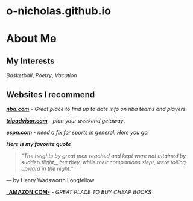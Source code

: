 # **o-nicholas.github.io**

# **About Me**

## **My Interests**

_Basketball_,
_Poetry_,
_Vacation_

## **Websites I recommend**

[**_nba.com_**](www.nba.com) - _Great_ _place_ _to_ _find_ _up_ _to_ _date_ _info_ _on_ _nba_ _teams_ _and_ _players._

[**_tripadvisor.com_**](tripadvisor.com) - _plan_ _your_ _weekend_ _getaway_. 

[**_espn.com_**](www.espn.com) - _need_ _a_ _fix_ _for_ _sports_ _in_ _general._ _Here_ _you_ _go._

**_Here is my favorite quote_**

>_"The_ _heights_ _by_ _great_ _men_ _reached_ _and_ _kept_ _were_ _not_ _attained_ _by_ _sudden_ _flight_,_
_but_ _they,_ _while_ _their_ _companions_ _slept,_
_were_ _toiling_ _upward_ _in_ _the_ _night.”_

― by Henry Wadsworth Longfellow

[**_AMAZON.COM-**](www.amazon.com) - _GREAT_ _PLACE_ _TO_ _BUY_ _CHEAP_ _BOOKS_ 
